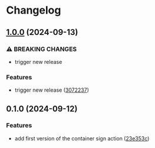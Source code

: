 # Changelog

## [1.0.0](https://github.com/LedgerHQ/actions-security/compare/actions/sign-container-0.1.0...actions/sign-container-1.0.0) (2024-09-13)


### ⚠ BREAKING CHANGES

* trigger new release

### Features

* trigger new release ([3072237](https://github.com/LedgerHQ/actions-security/commit/30722377bf2412ebd4ae4d81330a5e7d35ff0385))

## 0.1.0 (2024-09-12)


### Features

* add first version of the container sign action ([23e353c](https://github.com/LedgerHQ/actions-security/commit/23e353cc0e84b0056d0288c558c5310873965d23))
